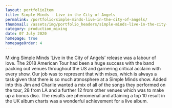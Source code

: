 ```yaml
---
layout: portfolioItem
title: Simple Minds - Live in the City of Angels
permalink: /portfolio/simple-minds-live-in-the-city-of-angels/
thumbnail: /assets/img/portfolio_headers/simple-minds-live-in-the-city-of-angels.jpg
category: production_mixing
date: 07 July 2020
homepage: true
homepageOrder: 4
---
```


Mixing Simple Minds ‘Live in the City of Angels’ release was a labour of love. The 2018 American Tour had been a huge success with the band packing out venues throughout the US and garnering critical acclaim with every show. Our job was to represent that with mixes, which is always a task given that there is so much atmosphere at a Simple Minds show. Added into this Jim and Charlie wanted a mix of all of the songs they performed on the tour, 28 from LA and a further 12 from other venues which was to make up a bonus disc. The results are phenomenal and attaining a top 10 result in the UK album charts was a wonderful achievement for a live album. 